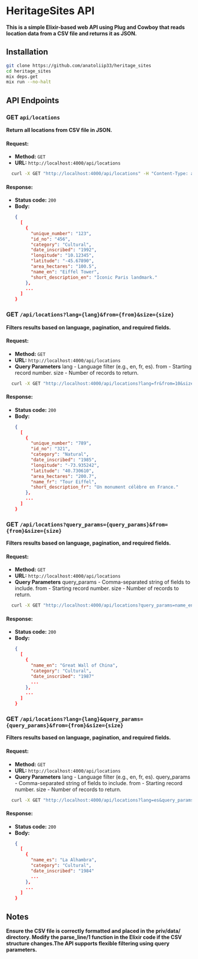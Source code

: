 # HeritageSites API

**This is a simple Elixir-based web API using Plug and Cowboy that reads location data from a CSV file and returns it as JSON.**

## Installation

```bash
git clone https://github.com/anatoliip33/heritage_sites
cd heritage_sites
mix deps.get
mix run --no-halt
```

## API Endpoints  

### GET `api/locations`
**Return all locations from CSV file in JSON.** 

#### Request:  
- **Method:** `GET`  
- **URL:** `http://localhost:4000/api/locations`  
```bash
  curl -X GET "http://localhost:4000/api/locations" -H "Content-Type: application/json"
```

#### Response:  
- **Status code:** `200`
- **Body:**  
  ```json
  {
    [
      {
        "unique_number": "123",
        "id_no": "456",
        "category": "Cultural",
        "date_inscribed": "1992",
        "longitude": "10.12345",
        "latitude": "-45.67890",
        "area_hectares": "100.5",
        "name_en": "Eiffel Tower",
        "short_description_en": "Iconic Paris landmark."
      },
      ...
    ]
  }

### GET `/api/locations?lang={lang}&from={from}&size={size}`
**Filters results based on language, pagination, and required fields.** 

#### Request:  
- **Method:** `GET`  
- **URL:** `http://localhost:4000/api/locations`
- **Query Parameters**
  lang - Language filter (e.g., en, fr, es).
  from - Starting record number.
  size - Number of records to return.  
```bash
  curl -X GET "http://localhost:4000/api/locations?lang=fr&from=10&size=5" -H "Content-Type: application/json"
```

#### Response:  
- **Status code:** `200`
- **Body:**  
  ```json
  {
    [
      {
        "unique_number": "789",
        "id_no": "321",
        "category": "Natural",
        "date_inscribed": "1985",
        "longitude": "-73.935242",
        "latitude": "40.730610",
        "area_hectares": "200.7",
        "name_fr": "Tour Eiffel",
        "short_description_fr": "Un monument célèbre en France."
      },
      ...
    ]
  }

### GET `/api/locations?query_params={query_params}&from={from}&size={size}`
**Filters results based on language, pagination, and required fields.** 

#### Request:  
- **Method:** `GET`  
- **URL:** `http://localhost:4000/api/locations`
- **Query Parameters**
  query_params - Comma-separated string of fields to include.
  from - Starting record number.
  size - Number of records to return.  
```bash
  curl -X GET "http://localhost:4000/api/locations?query_params=name_en,category,date_inscribed&from=5&size=10" -H "Content-Type: application/json"
```

#### Response:  
- **Status code:** `200`
- **Body:**  
  ```json
  {
    [
      {
        "name_en": "Great Wall of China",
        "category": "Cultural",
        "date_inscribed": "1987"
        ...
      },
      ...
    ]
  }    

### GET `/api/locations?lang={lang}&query_params={query_params}&from={from}&size={size}`
**Filters results based on language, pagination, and required fields.** 

#### Request:  
- **Method:** `GET`  
- **URL:** `http://localhost:4000/api/locations`
- **Query Parameters**
  lang - Language filter (e.g., en, fr, es).
  query_params - Comma-separated string of fields to include.
  from - Starting record number.
  size - Number of records to return.  
```bash
  curl -X GET "http://localhost:4000/api/locations?lang=es&query_params=name_es,category,date_inscribed&from=2&size=3" -H "Content-Type: application/json"
```

#### Response:  
- **Status code:** `200`
- **Body:**  
  ```json
  {
    [
      {
        "name_es": "La Alhambra",
        "category": "Cultural",
        "date_inscribed": "1984"
        ...
      },
      ...
    ]
  } 

## Notes
**Ensure the CSV file is correctly formatted and placed in the priv/data/ directory. Modify the parse_line/1 function in the Elixir code if the CSV structure changes.The API supports flexible filtering using query parameters.** 